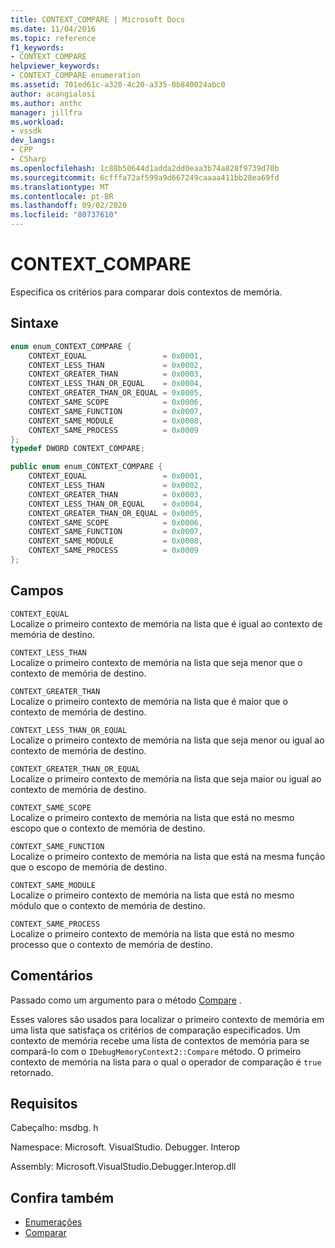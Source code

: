 ```yaml
---
title: CONTEXT_COMPARE | Microsoft Docs
ms.date: 11/04/2016
ms.topic: reference
f1_keywords:
- CONTEXT_COMPARE
helpviewer_keywords:
- CONTEXT_COMPARE enumeration
ms.assetid: 701ed61c-a320-4c20-a335-0b840024abc0
author: acangialosi
ms.author: anthc
manager: jillfra
ms.workload:
- vssdk
dev_langs:
- CPP
- CSharp
ms.openlocfilehash: 1c88b50644d1adda2dd0eaa3b74a828f9739d70b
ms.sourcegitcommit: 6cfffa72af599a9d667249caaaa411bb28ea69fd
ms.translationtype: MT
ms.contentlocale: pt-BR
ms.lasthandoff: 09/02/2020
ms.locfileid: "80737610"
---
```

# <a name="context_compare"></a>CONTEXT_COMPARE
Especifica os critérios para comparar dois contextos de memória.

## <a name="syntax"></a>Sintaxe

```cpp
enum enum_CONTEXT_COMPARE {
    CONTEXT_EQUAL                 = 0x0001,
    CONTEXT_LESS_THAN             = 0x0002,
    CONTEXT_GREATER_THAN          = 0x0003,
    CONTEXT_LESS_THAN_OR_EQUAL    = 0x0004,
    CONTEXT_GREATER_THAN_OR_EQUAL = 0x0005,
    CONTEXT_SAME_SCOPE            = 0x0006,
    CONTEXT_SAME_FUNCTION         = 0x0007,
    CONTEXT_SAME_MODULE           = 0x0008,
    CONTEXT_SAME_PROCESS          = 0x0009
};
typedef DWORD CONTEXT_COMPARE;
```

```csharp
public enum enum_CONTEXT_COMPARE {
    CONTEXT_EQUAL                 = 0x0001,
    CONTEXT_LESS_THAN             = 0x0002,
    CONTEXT_GREATER_THAN          = 0x0003,
    CONTEXT_LESS_THAN_OR_EQUAL    = 0x0004,
    CONTEXT_GREATER_THAN_OR_EQUAL = 0x0005,
    CONTEXT_SAME_SCOPE            = 0x0006,
    CONTEXT_SAME_FUNCTION         = 0x0007,
    CONTEXT_SAME_MODULE           = 0x0008,
    CONTEXT_SAME_PROCESS          = 0x0009
};
```

## <a name="fields"></a>Campos
`CONTEXT_EQUAL`\
Localize o primeiro contexto de memória na lista que é igual ao contexto de memória de destino.

`CONTEXT_LESS_THAN`\
Localize o primeiro contexto de memória na lista que seja menor que o contexto de memória de destino.

`CONTEXT_GREATER_THAN`\
Localize o primeiro contexto de memória na lista que é maior que o contexto de memória de destino.

`CONTEXT_LESS_THAN_OR_EQUAL`\
Localize o primeiro contexto de memória na lista que seja menor ou igual ao contexto de memória de destino.

`CONTEXT_GREATER_THAN_OR_EQUAL`\
Localize o primeiro contexto de memória na lista que seja maior ou igual ao contexto de memória de destino.

`CONTEXT_SAME_SCOPE`\
Localize o primeiro contexto de memória na lista que está no mesmo escopo que o contexto de memória de destino.

`CONTEXT_SAME_FUNCTION`\
Localize o primeiro contexto de memória na lista que está na mesma função que o escopo de memória de destino.

`CONTEXT_SAME_MODULE`\
Localize o primeiro contexto de memória na lista que está no mesmo módulo que o contexto de memória de destino.

`CONTEXT_SAME_PROCESS`\
Localize o primeiro contexto de memória na lista que está no mesmo processo que o contexto de memória de destino.

## <a name="remarks"></a>Comentários
Passado como um argumento para o método [Compare](../../../extensibility/debugger/reference/idebugmemorycontext2-compare.md) .

Esses valores são usados para localizar o primeiro contexto de memória em uma lista que satisfaça os critérios de comparação especificados. Um contexto de memória recebe uma lista de contextos de memória para se compará-lo com o `IDebugMemoryContext2::Compare` método. O primeiro contexto de memória na lista para o qual o operador de comparação é `true` retornado.

## <a name="requirements"></a>Requisitos
Cabeçalho: msdbg. h

Namespace: Microsoft. VisualStudio. Debugger. Interop

Assembly: Microsoft.VisualStudio.Debugger.Interop.dll

## <a name="see-also"></a>Confira também
- [Enumerações](../../../extensibility/debugger/reference/enumerations-visual-studio-debugging.md)
- [Comparar](../../../extensibility/debugger/reference/idebugmemorycontext2-compare.md)
